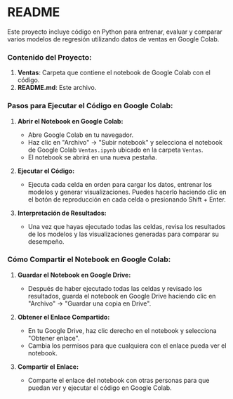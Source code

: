 # README 

Este proyecto incluye código en Python para entrenar, evaluar y comparar varios modelos de regresión utilizando datos de ventas en Google Colab.

### Contenido del Proyecto:

1. **Ventas**: Carpeta que contiene el notebook de Google Colab con el código.
2. **README.md**: Este archivo.

### Pasos para Ejecutar el Código en Google Colab:

1. **Abrir el Notebook en Google Colab:**

    - Abre Google Colab en tu navegador.
    - Haz clic en "Archivo" -> "Subir notebook" y selecciona el notebook de Google Colab `Ventas.ipynb` ubicado en la carpeta `Ventas`.
    - El notebook se abrirá en una nueva pestaña.

2. **Ejecutar el Código:**

    - Ejecuta cada celda en orden para cargar los datos, entrenar los modelos y generar visualizaciones. Puedes hacerlo haciendo clic en el botón de reproducción en cada celda o presionando Shift + Enter.

3. **Interpretación de Resultados:**

    - Una vez que hayas ejecutado todas las celdas, revisa los resultados de los modelos y las visualizaciones generadas para comparar su desempeño.

### Cómo Compartir el Notebook en Google Colab:

1. **Guardar el Notebook en Google Drive:**

    - Después de haber ejecutado todas las celdas y revisado los resultados, guarda el notebook en Google Drive haciendo clic en "Archivo" -> "Guardar una copia en Drive".

2. **Obtener el Enlace Compartido:**

    - En tu Google Drive, haz clic derecho en el notebook y selecciona "Obtener enlace".
    - Cambia los permisos para que cualquiera con el enlace pueda ver el notebook.

3. **Compartir el Enlace:**

    - Comparte el enlace del notebook con otras personas para que puedan ver y ejecutar el código en Google Colab.

